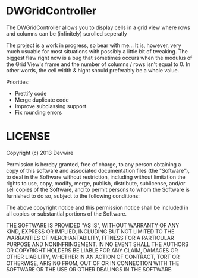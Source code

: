 DWGridController
================

The DWGridController allows you to display cells in a grid view where rows and columns can be (infinitely) scrolled seperatly

The project is a work in progress, so bear with me... It is, however, very much usuable for most situations with possibly a little bit of tweaking. The biggest flaw right now is a bug that sometimes occurs when the modulus of the Grid View's frame and the number of columns / rows isn't equal to 0. In other words, the cell width & hight should preferably be a whole value. 

Priorities:
- Prettify code
- Merge duplicate code
- Improve subclassing support
- Fix rounding errors
 
 
LICENSE
=======
Copyright (c) 2013 Devwire

 Permission is hereby granted, free of charge, to any person
 obtaining a copy of this software and associated documentation
 files (the "Software"), to deal in the Software without
 restriction, including without limitation the rights to use,
 copy, modify, merge, publish, distribute, sublicense, and/or sell
 copies of the Software, and to permit persons to whom the
 Software is furnished to do so, subject to the following
 conditions:

 The above copyright notice and this permission notice shall be
 included in all copies or substantial portions of the Software.

 THE SOFTWARE IS PROVIDED "AS IS", WITHOUT WARRANTY OF ANY KIND,
 EXPRESS OR IMPLIED, INCLUDING BUT NOT LIMITED TO THE WARRANTIES
 OF MERCHANTABILITY, FITNESS FOR A PARTICULAR PURPOSE AND
 NONINFRINGEMENT. IN NO EVENT SHALL THE AUTHORS OR COPYRIGHT
 HOLDERS BE LIABLE FOR ANY CLAIM, DAMAGES OR OTHER LIABILITY,
 WHETHER IN AN ACTION OF CONTRACT, TORT OR OTHERWISE, ARISING
 FROM, OUT OF OR IN CONNECTION WITH THE SOFTWARE OR THE USE OR
 OTHER DEALINGS IN THE SOFTWARE.
